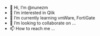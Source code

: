 - 👋 Hi, I’m @nunezm
- 👀 I’m interested in Qlik
- 🌱 I’m currently learning vmWare, FortiGate
- 💞️ I’m looking to collaborate on ...
- 📫 How to reach me ...

<!---
nunezm/nunezm is a ✨ special ✨ repository because its `README.md` (this file) appears on your GitHub profile.
You can click the Preview link to take a look at your changes.
--->
